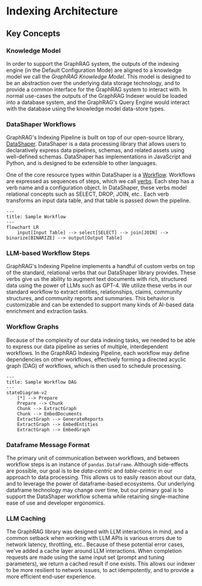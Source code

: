 # Indexing Architecture 

## Key Concepts

### Knowledge Model

In order to support the GraphRAG system, the outputs of the indexing engine (in the Default Configuration Mode) are aligned to a knowledge model we call the _GraphRAG Knowledge Model_.
This model is designed to be an abstraction over the underlying data storage technology, and to provide a common interface for the GraphRAG system to interact with.
In normal use-cases the outputs of the GraphRAG Indexer would be loaded into a database system, and the GraphRAG's Query Engine would interact with the database using the knowledge model data-store types.

### DataShaper Workflows

GraphRAG's Indexing Pipeline is built on top of our open-source library, [DataShaper](https://github.com/microsoft/datashaper).
DataShaper is a data processing library that allows users to declaratively express data pipelines, schemas, and related assets using well-defined schemas.
DataShaper has implementations in JavaScript and Python, and is designed to be extensible to other languages.

One of the core resource types within DataShaper is a [Workflow](https://github.com/microsoft/datashaper/blob/main/javascript/schema/src/workflow/WorkflowSchema.ts).
Workflows are expressed as sequences of steps, which we call [verbs](https://github.com/microsoft/datashaper/blob/main/javascript/schema/src/workflow/verbs.ts).
Each step has a verb name and a configuration object.
In DataShaper, these verbs model relational concepts such as SELECT, DROP, JOIN, etc.. Each verb transforms an input data table, and that table is passed down the pipeline.

```mermaid
---
title: Sample Workflow
---
flowchart LR
    input[Input Table] --> select[SELECT] --> join[JOIN] --> binarize[BINARIZE] --> output[Output Table]
```

### LLM-based Workflow Steps

GraphRAG's Indexing Pipeline implements a handful of custom verbs on top of the standard, relational verbs that our DataShaper library provides. These verbs give us the ability to augment text documents with rich, structured data using the power of LLMs such as GPT-4. We utilize these verbs in our standard workflow to extract entities, relationships, claims, community structures, and community reports and summaries. This behavior is customizable and can be extended to support many kinds of AI-based data enrichment and extraction tasks.

### Workflow Graphs

Because of the complexity of our data indexing tasks, we needed to be able to express our data pipeline as series of multiple, interdependent workflows.
In the GraphRAG Indexing Pipeline, each workflow may define dependencies on other workflows, effectively forming a directed acyclic graph (DAG) of workflows, which is then used to schedule processing.

```mermaid
---
title: Sample Workflow DAG
---
stateDiagram-v2
    [*] --> Prepare
    Prepare --> Chunk
    Chunk --> ExtractGraph
    Chunk --> EmbedDocuments
    ExtractGraph --> GenerateReports
    ExtractGraph --> EmbedEntities
    ExtractGraph --> EmbedGraph
```

### Dataframe Message Format

The primary unit of communication between workflows, and between workflow steps is an instance of `pandas.DataFrame`.
Although side-effects are possible, our goal is to be _data-centric_ and _table-centric_ in our approach to data processing.
This allows us to easily reason about our data, and to leverage the power of dataframe-based ecosystems.
Our underlying dataframe technology may change over time, but our primary goal is to support the DataShaper workflow schema while retaining single-machine ease of use and developer ergonomics.

### LLM Caching

The GraphRAG library was designed with LLM interactions in mind, and a common setback when working with LLM APIs is various errors due to network latency, throttling, etc..
Because of these potential error cases, we've added a cache layer around LLM interactions.
When completion requests are made using the same input set (prompt and tuning parameters), we return a cached result if one exists.
This allows our indexer to be more resilient to network issues, to act idempotently, and to provide a more efficient end-user experience.
